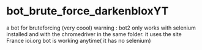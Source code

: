 # bot_brute_force_darkenbloxYT
a bot for bruteforcing (very coool)
warning : bot2 only works with selenium installed and with the chromedriver in the same folder. it uses the site France ioi.org
bot is working anytime( it has no selenium)
